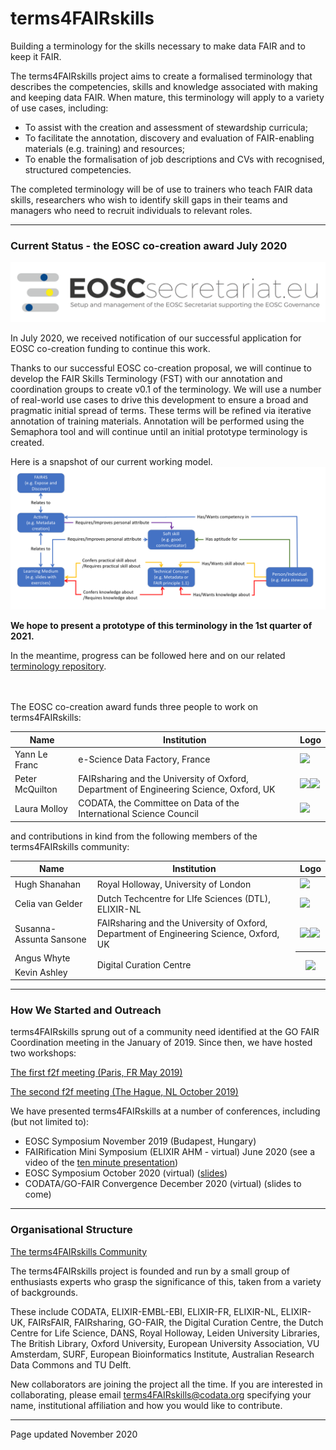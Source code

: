 # terms4FAIRskills

Building a terminology for the skills necessary to make data FAIR and to keep it FAIR.

The terms4FAIRskills project aims to create a formalised terminology that describes the competencies, skills and knowledge associated with making and keeping data FAIR. When mature, this terminology will apply to a variety of use cases, including:
- To assist with the creation and assessment of stewardship curricula;
- To facilitate the annotation, discovery and evaluation of FAIR-enabling materials (e.g. training) and resources;
- To enable the formalisation of job descriptions and CVs with recognised, structured competencies.

The completed terminology will be of use to trainers who teach FAIR data skills, researchers who wish to identify skill gaps in their teams and managers who need to recruit individuals to relevant roles.  


---


### Current Status - the EOSC co-creation award July 2020  
  
![EOSC](img/EOSCsecretariat.png "EOSC")  

In July 2020, we received notification of our successful application for EOSC co-creation funding to continue this work.  

Thanks to our successful EOSC co-creation proposal, we will continue to develop the FAIR Skills Terminology (FST) with our annotation and coordination groups to create v0.1 of the terminology. We will use a number of real-world use cases to drive this development to ensure a broad and pragmatic initial spread of terms. These terms will be refined via iterative annotation of training materials. Annotation will be performed using the Semaphora tool and will continue until an initial prototype terminology is created.  

Here is a snapshot of our current working model.
![T4FS Core model](/img/T4FS_Model_2.png "T4FS Core model")


**We hope to present a prototype of this terminology in the 1st quarter of 2021.**

In the meantime, progress can be followed here and on our related [terminology repository](https://github.com/terms4fairskills/FAIRterminology).  

<br></br>
The EOSC co-creation award funds three people to work on terms4FAIRskills:  

<table>

<thead>
<tr class="header">
<th><strong>Name</strong></th>
<th><strong>Institution</strong></th>
<th><strong>Logo</strong></th>
</tr>
</thead>
<tbody>
<tr class="even">
<td>Yann Le Franc</td>
<td>e-Science Data Factory, France</td>
<td><img src="InitialAnnouncement/images/image14.png" style="width:1.5in" /></td>
</tr>
<tr class="odd">
<td>Peter McQuilton</td>
<td>FAIRsharing and the University of Oxford, Department of Engineering Science, Oxford, UK</td>
<td><img src="InitialAnnouncement/images/image10.png" style="width:1.5in;" /><img src="InitialAnnouncement/images/image8.png" style="width:1.5in" /></td>
</tr>
<tr class="even">
<td>Laura Molloy</td>
<td>CODATA, the Committee on Data of the International Science Council</td>
<td><img src="InitialAnnouncement/images/image13.png" style="width:1.5in" /></td>
</tr>
</tbody>
</table>

and contributions in kind from the following members of the terms4FAIRskills community:

<table>

<thead>
<tr class="header">
<th><strong>Name</strong></th>
<th><strong>Institution</strong></th>
<th><strong>Logo</strong></th>
</tr>
</thead>
<tbody>
<tr class="even">
<td>Hugh Shanahan</td>
<td>Royal Holloway, University of London</td>
<td><img src="InitialAnnouncement/images/image3.jpg" style="width:1.5in" /></td>
</tr>
<tr class="odd">
<td>Celia van Gelder</td>
<td>Dutch Techcentre for LIfe Sciences (DTL), ELIXIR-NL</td>
<td><img src="InitialAnnouncement/images/image11.png" style="width:1.5in" /></td>
</tr>
<tr class="even">
<td>Susanna-Assunta Sansone</td>
<td>FAIRsharing and the University of Oxford, Department of Engineering Science, Oxford, UK</td>
<td><img src="InitialAnnouncement/images/image10.png" style="width:1.5in;" /><img src="InitialAnnouncement/images/image8.png" style="width:1.5in" /></td>
</tr>
<tr class="odd">
<td>Angus Whyte</td>
<td rowspan="2">
Digital Curation Centre
</td>
<th rowspan="2"><img src="InitialAnnouncement/images/dcc.png" style="width:1.5in;" />
</th>
</tr>
<tr class="even">
<td>Kevin Ashley</td>
</tr>
</tbody>
</table>


---

### How We Started and Outreach

terms4FAIRskills sprung out of a community need identified at the GO FAIR Coordination meeting in the January of 2019. Since then, we have hosted two workshops:  

[The first f2f meeting (Paris, FR May 2019)](https://terms4fairskills.github.io/Announcement.html)  

[The second f2f meeting (The Hague, NL October 2019)](https://terms4fairskills.github.io/2ndWorkshopHagueAnnouncement.html)  

We have presented terms4FAIRskills at a number of conferences, including (but not limited to):
- EOSC Symposium November 2019 (Budapest, Hungary)
- FAIRification Mini Symposium (ELIXIR AHM - virtual) June 2020 (see a video of the [ten minute presentation](https://www.youtube.com/watch?v=d21y9glx_fw&feature=youtu.be))
- EOSC Symposium October 2020 (virtual) ([slides](https://drive.google.com/file/d/1mMjMO1mdl1UyL4_X43Tv4wqlJBZnf_YC/view?usp=sharing))
- CODATA/GO-FAIR Convergence December 2020 (virtual) (slides to come)

---


### Organisational Structure

[The terms4FAIRskills Community](https://terms4fairskills.github.io/community.html)  

The terms4FAIRskills project is founded and run by a small group of enthusiasts experts who grasp the significance of this, taken from a variety of backgrounds.  

These include CODATA, ELIXIR-EMBL-EBI, ELIXIR-FR, ELIXIR-NL, ELIXIR-UK, FAIRsFAIR, FAIRsharing, GO-FAIR, the Digital Curation Centre, the Dutch Centre for Life Science, DANS, Royal Holloway, Leiden University Libraries, The British Library, Oxford University, European University Association, VU Amsterdam, SURF, European Bioinformatics Institute, Australian Research Data Commons and TU Delft.  

New collaborators are joining the project all the time. If you are interested in collaborating, please email [terms4FAIRskills@codata.org](mailto:terms4FAIRskills@codata.org) specifying your name, institutional affiliation and how you would like to contribute.  


---

Page updated November 2020  
